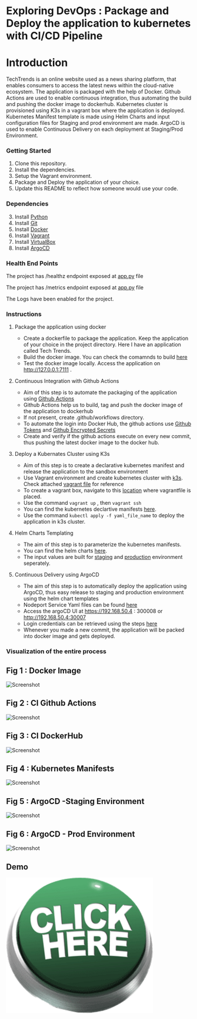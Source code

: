 # Exploring DevOps :  Package and Deploy the application  to kubernetes with CI/CD Pipeline

# Introduction

TechTrends is an online website used as a news sharing platform, that enables consumers to access the latest news within the cloud-native ecosystem.  The application is  packaged  with the help of Docker. Github Actions are used to enable continuous integration, thus automating the build and pushing  the docker image to dockerhub. Kubernetes cluster is provisioned using K3s in a vagrant box where the application is deployed. Kubernetes Manifest template is made using Helm Charts and input configuration files for Staging and prod environment are made. ArgoCD is used to enable Continuous Delivery on each deployment at Staging/Prod Environment. 


### Getting Started
1. Clone this repository.
2. Install the dependencies.
3. Setup the Vagrant environment.
4. Package and Deploy the application of your choice.
5. Update this README to reflect how someone would use your code.


### Dependencies
3. Install [Python](https://www.python.org/downloads/)
4. Install [Git](https://git-scm.com/downloads)
5. Install [Docker](https://docs.docker.com/get-docker/)
6. Install [Vagrant](https://www.vagrantup.com/downloads)
7. Install [VirtualBox](https://www.virtualbox.org/wiki/Downloads)
8. Install [ArgoCD](https://argoproj.github.io/argo-cd/getting_started/#1-install-argo-cd)


### Health End Points

The project has /healthz endpoint exposed at [app.py](https://github.com/arunprakashpj/TechTrends/blob/main/techtrends/app.py) file

The project has /metrics endpoint exposed at [app.py](https://github.com/arunprakashpj/TechTrends/blob/main/techtrends/app.py) file

The Logs have been enabled for the project.


### Instructions

1. Package the application using docker
    - Create a dockerfile to package the application. Keep the application of your choice in the project directory. Here I have an application called Tech Trends.
    - Build the docker image. You can check the comamnds to build [here](https://github.com/arunprakashpj/TechTrends/blob/main/docker_commands) 
    - Test the docker image locally. Access the application on http://127.0.0.1:7111 . 

2. Continuous Integration with Github Actions
    - Aim of this step is to automate the packaging of the application using [Github Actions](https://github.com/marketplace/actions/build-and-push-docker-images)
    - Github Actions help us to build, tag and push the docker image of the application to dockerhub
    - If not present, create .github/workflows directory. 
    - To automate the login into Docker Hub, the github actions use [Github Tokens](https://www.docker.com/blog/docker-hub-new-personal-access-tokens/) and [Github Encrypted Secrets](https://docs.github.com/en/actions/reference/encrypted-secrets)
    - Create and verify if the github actions execute on every new commit, thus pushing the latest docker image to the docker hub.
  
  3. Deploy a Kubernates Cluster using K3s
     - Aim of this step is to create a declarative kubernetes manifest and release the application to the sandbox environment
     - Use Vagrant environment and create kubernetes cluster with [k3s](https://k3s.io/). Check attached [vagrant file](https://github.com/arunprakashpj/TechTrends/blob/main/Vagrantfile) for reference
     - To create a vagrant box, navigate to this [location](https://github.com/arunprakashpj/TechTrends/blob/main/Vagrantfile)  where vagrantfile is placed.
     - Use the command ``vagrant up`` , then ``vagrant ssh``
     - You can find the kubernetes declartive manifests [here](https://github.com/arunprakashpj/TechTrends/tree/main/kubernetes).
     - Use the command ``kubectl apply -f yaml_file_name`` to deploy the application in k3s cluster.
  
  4. Helm Charts Templating
     - The aim of this step is to parameterize the kubernetes manifests.
     - You can find the helm charts  [here](https://github.com/arunprakashpj/TechTrends/tree/main/helm).
     - The input values are built for [staging](https://github.com/arunprakashpj/TechTrends/tree/main/helm) and [production](https://github.com/arunprakashpj/TechTrends/tree/main/helm) environment seperately.
   
   5. Continuous Delivery using ArgoCD
       - The aim of this step is to automatically deploy the application using ArgoCD, thus easy release to staging and production environment using the helm chart templates
       - Nodeport Service Yaml files can be found [here](https://github.com/arunprakashpj/TechTrends/tree/main/argocd)
       - Access the argoCD UI at https://192.168.50.4 : 300008 or http://192.168.50.4:30007
       - Login credentials can be retrieved using the steps [here](https://argoproj.github.io/argo-cd/getting_started/#4-login-using-the-cli)
       - Whenever you made a new commit, the application will be packed into docker image and gets deployed.
    
  ###  Visualization of the entire process
  
  ## Fig 1 : Docker Image  
  ![Screenshot](https://github.com/arunprakashpj/TechTrends/blob/main/screenshots/docker-run-local.PNG)
 
  ## Fig 2 : CI Github Actions
  ![Screenshot](https://github.com/arunprakashpj/TechTrends/blob/main/screenshots/ci-github-actions.PNG)
  
  ## Fig 3 : CI DockerHub
  ![Screenshot](https://github.com/arunprakashpj/TechTrends/blob/main/screenshots/ci-dockerhub.PNG)
  
  ## Fig 4 : Kubernetes Manifests
  ![Screenshot](https://github.com/arunprakashpj/TechTrends/blob/main/screenshots/kubernetes-declarative-manifests.PNG)
  
  ## Fig 5 : ArgoCD -Staging Environment
  ![Screenshot](https://github.com/arunprakashpj/TechTrends/blob/main/screenshots/argocd-techtrends-stag.PNG)
  
  ## Fig 6 : ArgoCD - Prod Environment
  ![Screenshot](https://github.com/arunprakashpj/TechTrends/blob/main/screenshots/argocd-techtrends-prod.PNG)
  
  
## Demo 

[![Demo](https://github.com/arunprakashpj/Deploying-CICD-Pipeline-in-Azure/blob/main/Screenshots/clickhere.png)](https://youtu.be/krERbEe88GA)
